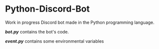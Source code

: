 # Python-Discord-Bot
Work in progress Discord bot made in the Python programming language.

***bot.py*** contains the bot's code. 

***event.py*** contains some environmental variables

